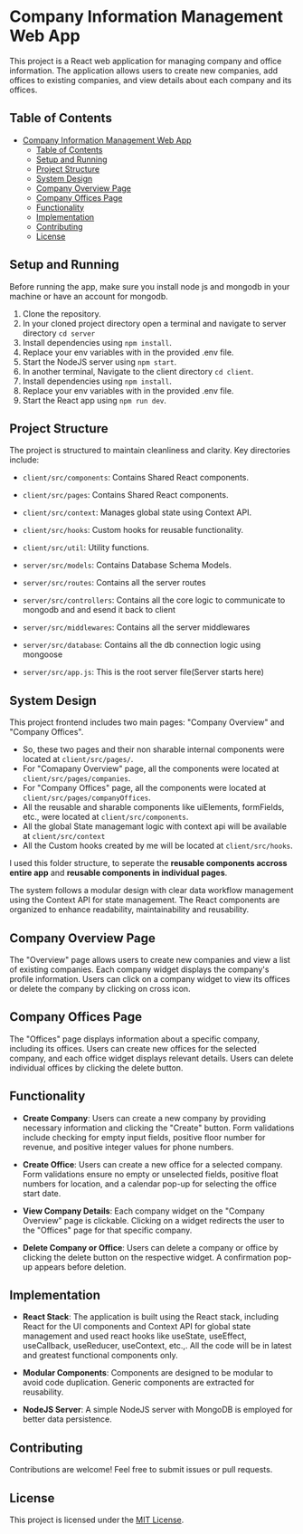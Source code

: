# Company Information Management Web App

This project is a React web application for managing company and office information. The application allows users to create new companies, add offices to existing companies, and view details about each company and its offices.

## Table of Contents
- [Company Information Management Web App](#company-information-management-web-app)
  - [Table of Contents](#table-of-contents)
  - [Setup and Running](#setup-and-running)
  - [Project Structure](#project-structure)
  - [System Design](#system-design)
  - [Company Overview Page](#company-overview-page)
  - [Company Offices Page](#company-offices-page)
  - [Functionality](#functionality)
  - [Implementation](#implementation)
  - [Contributing](#contributing)
  - [License](#license)

## Setup and Running

Before running the app, make sure you install node js and mongodb in your machine or have an account for mongodb.
1. Clone the repository.
2. In your cloned project directory open a terminal and navigate to server directory `cd server`
3. Install dependencies using `npm install`.
4. Replace your env variables with in the provided .env file.
5. Start the NodeJS server using `npm start`.
6. In another terminal, Navigate to the client directory `cd client`.
7. Install dependencies using `npm install`.
8. Replace your env variables with in the provided .env file.
9. Start the React app using `npm run dev`.

## Project Structure

The project is structured to maintain cleanliness and clarity. Key directories include:

- `client/src/components`: Contains Shared React components.
- `client/src/pages`: Contains Shared React components.
- `client/src/context`: Manages global state using Context API.
- `client/src/hooks`: Custom hooks for reusable functionality.
- `client/src/util`: Utility functions.

- `server/src/models`: Contains Database Schema Models.
- `server/src/routes`: Contains all the server routes
- `server/src/controllers`: Contains all the core logic to communicate to mongodb and and esend it back to client
- `server/src/middlewares`: Contains all the server middlewares
- `server/src/database`: Contains all the db connection logic using mongoose
- `server/src/app.js`: This is the root server file(Server starts here)

## System Design

This project frontend includes two main pages: "Company Overview" and "Company Offices".
- So, these two pages and their non sharable internal components were located at `client/src/pages/`. 
- For "Comapany Overview" page, all the components were located at `client/src/pages/companies`.
- For "Company Offices" page, all the components were located at `client/src/pages/companyOffices`.
- All the reusable and sharable components like uiElements, formFields, etc., were located at `client/src/components`.
- All the global State managemant logic with context api will be available at `client/src/context`
- All the Custom hooks created by me will be located at `client/src/hooks`.

I used this folder structure, to seperate the **reusable components accross entire app** and **reusable components in individual pages**.  

The system follows a modular design with clear data workflow management using the Context API for state management. The React components are organized to enhance readability, maintainability and reusability.

## Company Overview Page

The "Overview" page allows users to create new companies and view a list of existing companies. Each company widget displays the company's profile information. Users can click on a company widget to view its offices or delete the company by clicking on cross icon.

## Company Offices Page

The "Offices" page displays information about a specific company, including its offices. Users can create new offices for the selected company, and each office widget displays relevant details. Users can delete individual offices by clicking the delete button.

## Functionality

- **Create Company**: Users can create a new company by providing necessary information and clicking the "Create" button. Form validations include checking for empty input fields, positive floor number for revenue, and positive integer values for phone numbers.

- **Create Office**: Users can create a new office for a selected company. Form validations ensure no empty or unselected fields, positive float numbers for location, and a calendar pop-up for selecting the office start date.

- **View Company Details**: Each company widget on the "Company Overview" page is clickable. Clicking on a widget redirects the user to the "Offices" page for that specific company.

- **Delete Company or Office**: Users can delete a company or office by clicking the delete button on the respective widget. A confirmation pop-up appears before deletion.

## Implementation

- **React Stack**: The application is built using the React stack, including React for the UI components and Context API for global state management and used react hooks like useState, useEffect, useCallback, useReducer, useContext, etc.,. All the code will be in latest and greatest functional components only.

- **Modular Components**: Components are designed to be modular to avoid code duplication. Generic components are extracted for reusability.

- **NodeJS Server**: A simple NodeJS server with MongoDB is employed for better data persistence.

## Contributing

Contributions are welcome! Feel free to submit issues or pull requests.

## License

This project is licensed under the [MIT License](LICENSE).
